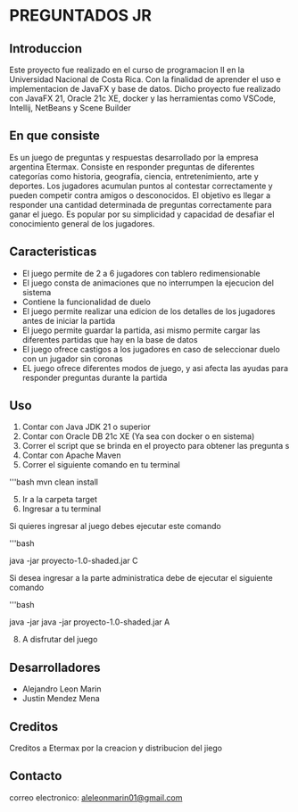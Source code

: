 # PREGUNTADOS JR

## Introduccion

Este proyecto fue realizado en el curso de programacion II 
en la Universidad Nacional de Costa Rica. Con la finalidad de
aprender el uso e implementacion de JavaFX y base de datos.
Dicho proyecto fue realizado con JavaFX 21, Oracle 21c XE, docker 
y las herramientas como VSCode, Intellij, NetBeans y Scene Builder

## En que consiste

Es un juego de preguntas y respuestas desarrollado por la empresa argentina Etermax. Consiste en responder preguntas de diferentes categorías como historia, geografía, ciencia, entretenimiento, arte y deportes. Los jugadores acumulan puntos al contestar correctamente y pueden competir contra amigos o desconocidos. El objetivo es llegar a responder una cantidad determinada de preguntas correctamente para ganar el juego. Es popular por su simplicidad y capacidad de desafiar el conocimiento general de los jugadores.

## Caracteristicas 

- El juego permite de 2 a 6 jugadores con tablero redimensionable 
- El juego consta de animaciones que no interrumpen la ejecucion del sistema 
- Contiene la funcionalidad de duelo 
- El juego permite realizar una edicion de los detalles de los jugadores antes de iniciar la partida 
- El juego permite guardar la partida, asi mismo permite cargar las diferentes partidas que hay en la base de datos 
- El juego ofrece castigos a los jugadores en caso de seleccionar duelo con un jugador sin coronas 
- EL juego ofrece diferentes modos de juego, y asi afecta las ayudas para responder preguntas durante la partida 

## Uso 

1. Contar con Java JDK 21 o superior 
2. Contar con Oracle DB 21c XE (Ya sea con docker o en sistema)
3. Correr el script que se brinda en el proyecto para obtener las pregunta s
4. Contar con Apache Maven 
5. Correr el siguiente comando en tu terminal 

'''bash 
mvn clean install 

5. Ir a la carpeta target 
6. Ingresar a tu terminal 

Si quieres ingresar al juego debes ejecutar este comando

'''bash 

java -jar proyecto-1.0-shaded.jar C

Si desea ingresar a la parte administratica debe de ejecutar el siguiente comando 

'''bash 

java -jar java -jar proyecto-1.0-shaded.jar A

8. A disfrutar del juego 


## Desarrolladores

- Alejandro Leon Marin 
- Justin Mendez Mena 

## Creditos 

Creditos a Etermax por la creacion y distribucion del jiego 

## Contacto 

correo electronico: aleleonmarin01@gmail.com